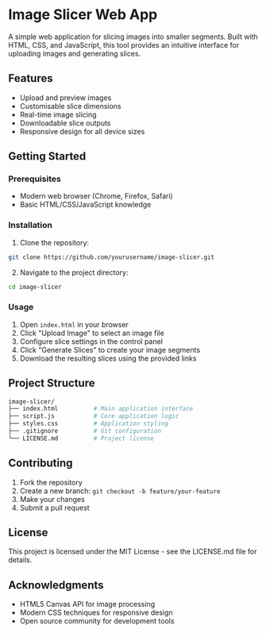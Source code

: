 # Image Slicer Web App

A simple web application for slicing images into smaller segments. Built with HTML, CSS, and JavaScript, this tool provides an intuitive interface for uploading images and generating slices.

## Features

- Upload and preview images
- Customisable slice dimensions
- Real-time image slicing
- Downloadable slice outputs
- Responsive design for all device sizes

## Getting Started

### Prerequisites

- Modern web browser (Chrome, Firefox, Safari)
- Basic HTML/CSS/JavaScript knowledge

### Installation

1. Clone the repository:

```bash
git clone https://github.com/yourusername/image-slicer.git
```

2. Navigate to the project directory:

```bash
cd image-slicer
```

### Usage

1. Open `index.html` in your browser
2. Click "Upload Image" to select an image file
3. Configure slice settings in the control panel
4. Click "Generate Slices" to create your image segments
5. Download the resulting slices using the provided links

## Project Structure

```bash
image-slicer/
├── index.html          # Main application interface
├── script.js           # Core application logic
├── styles.css          # Application styling
├── .gitignore          # Git configuration
└── LICENSE.md          # Project license
```

## Contributing

1. Fork the repository
2. Create a new branch: `git checkout -b feature/your-feature`
3. Make your changes
4. Submit a pull request

## License

This project is licensed under the MIT License - see the LICENSE.md file for details.

## Acknowledgments

- HTML5 Canvas API for image processing
- Modern CSS techniques for responsive design
- Open source community for development tools
